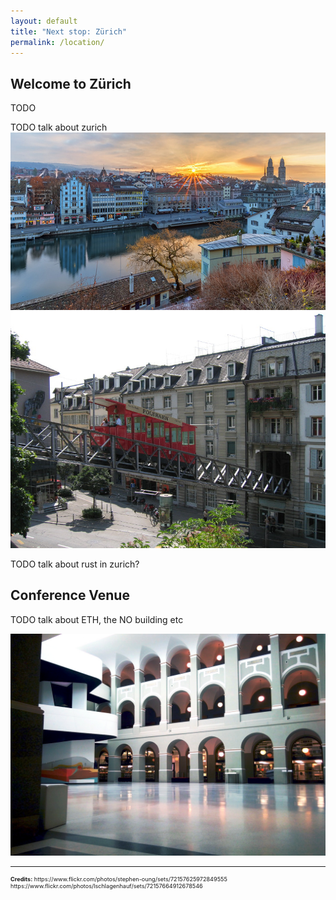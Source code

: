 ```yaml
---
layout: default
title: "Next stop: Zürich"
permalink: /location/
---
```


<div class="backdrop" style="background: url(/assets/backdrops/zurich.jpg) 50% 80%; padding: 0; background">
  <div class="popout">
    <section>
      <h1>Welcome to Zürich</h1>
      <p>TODO</p>
    </section>
  </div>
</div>

<section>
TODO talk about zurich
</section>

<section class="img-grid">

<div>
<img src="/assets/zurich/31221045461_e756a87f90_z.jpg">
<img src="/assets/zurich/4567067975_70a6129cde_o.jpg">
</div>
  
</section>

<section markdown="1">

TODO talk about rust in zurich?

</section>


<section markdown="1">

## Conference Venue

TODO talk about ETH, the NO building etc

<div class="img-grid">
<img src="/assets/zurich/venue-inside.jpg" alt="Foyer of venue at ETH">
</div>

</section>

<hr>

<section style="font-size: 0.65em">
    <p><strong>Credits:</strong> https://www.flickr.com/photos/stephen-oung/sets/72157625972849555 https://www.flickr.com/photos/lschlagenhauf/sets/72157664912678546</p>
</section>
